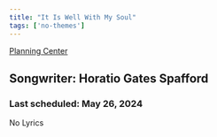 ```yaml
---
title: "It Is Well With My Soul"
tags: ['no-themes']
---
```


[Planning Center](https://services.planningcenteronline.com/songs/12485930)

## Songwriter: Horatio Gates Spafford
### Last scheduled: May 26, 2024          

No Lyrics
